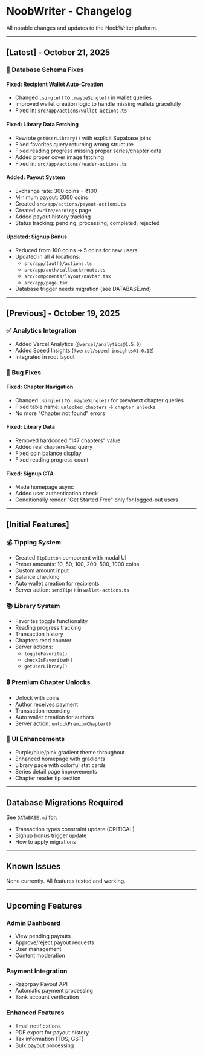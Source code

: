 # NoobWriter - Changelog

All notable changes and updates to the NoobWriter platform.

---

## [Latest] - October 21, 2025

### 🔧 Database Schema Fixes

#### Fixed: Recipient Wallet Auto-Creation
- Changed `.single()` to `.maybeSingle()` in wallet queries
- Improved wallet creation logic to handle missing wallets gracefully
- Fixed in: `src/app/actions/wallet-actions.ts`

#### Fixed: Library Data Fetching
- Rewrote `getUserLibrary()` with explicit Supabase joins
- Fixed favorites query returning wrong structure
- Fixed reading progress missing proper series/chapter data
- Added proper cover image fetching
- Fixed in: `src/app/actions/reader-actions.ts`

#### Added: Payout System
- Exchange rate: 300 coins = ₹100
- Minimum payout: 3000 coins
- Created `src/app/actions/payout-actions.ts`
- Created `/write/earnings` page
- Added payout history tracking
- Status tracking: pending, processing, completed, rejected

#### Updated: Signup Bonus
- Reduced from 100 coins → 5 coins for new users
- Updated in all 4 locations:
  - `src/app/(auth)/actions.ts`
  - `src/app/auth/callback/route.ts`
  - `src/components/layout/navbar.tsx`
  - `src/app/page.tsx`
- Database trigger needs migration (see DATABASE.md)

---

## [Previous] - October 19, 2025

### ✅ Analytics Integration
- Added Vercel Analytics (`@vercel/analytics@1.5.0`)
- Added Speed Insights (`@vercel/speed-insights@1.0.12`)
- Integrated in root layout

### 🐛 Bug Fixes

#### Fixed: Chapter Navigation
- Changed `.single()` to `.maybeSingle()` for prev/next chapter queries
- Fixed table name: `unlocked_chapters` → `chapter_unlocks`
- No more "Chapter not found" errors

#### Fixed: Library Data
- Removed hardcoded "147 chapters" value
- Added real `chaptersRead` query
- Fixed coin balance display
- Fixed reading progress count

#### Fixed: Signup CTA
- Made homepage async
- Added user authentication check
- Conditionally render "Get Started Free" only for logged-out users

---

## [Initial Features]

### 💰 Tipping System
- Created `TipButton` component with modal UI
- Preset amounts: 10, 50, 100, 200, 500, 1000 coins
- Custom amount input
- Balance checking
- Auto wallet creation for recipients
- Server action: `sendTip()` in `wallet-actions.ts`

### 📚 Library System
- Favorites toggle functionality
- Reading progress tracking
- Transaction history
- Chapters read counter
- Server actions:
  - `toggleFavorite()`
  - `checkIsFavorited()`
  - `getUserLibrary()`

### 🔒 Premium Chapter Unlocks
- Unlock with coins
- Author receives payment
- Transaction recording
- Auto wallet creation for authors
- Server action: `unlockPremiumChapter()`

### 🎨 UI Enhancements
- Purple/blue/pink gradient theme throughout
- Enhanced homepage with gradients
- Library page with colorful stat cards
- Series detail page improvements
- Chapter reader tip section

---

## Database Migrations Required

See `DATABASE.md` for:
- Transaction types constraint update (CRITICAL)
- Signup bonus trigger update
- How to apply migrations

---

## Known Issues

None currently. All features tested and working.

---

## Upcoming Features

### Admin Dashboard
- View pending payouts
- Approve/reject payout requests
- User management
- Content moderation

### Payment Integration
- Razorpay Payout API
- Automatic payment processing
- Bank account verification

### Enhanced Features
- Email notifications
- PDF export for payout history
- Tax information (TDS, GST)
- Bulk payout processing
